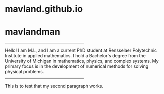 # mavland.github.io
<html>
<body>
<h1> mavlandman </h1>
<hr style="width:50%;text-align:left;margin-left:0">

  
  
 <p> Hello! I am M.L, and I am a current PhD student at Rensselaer Polytechnic Institute in applied mathematics. I hold a Bachelor's degree from the University of Michigan in mathematics, physics, and complex systems. My primary focus is in the development of numerical methods for solving physical problems.
 </p>
  
 <hr style="width:50%;text-align:left;margin-left:0">

<p> This is to test that my second paragraph works.
</p>


</body>
</html>
